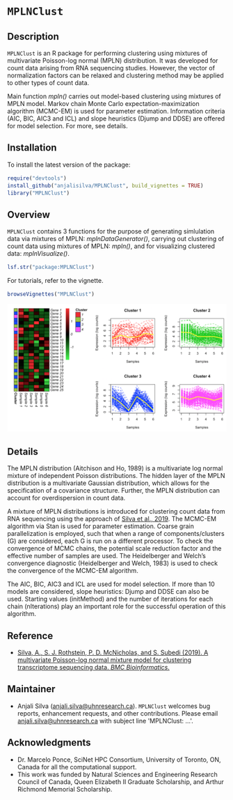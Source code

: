 # `MPLNClust`

## Description
`MPLNClust` is an R package for performing clustering using mixtures of multivariate Poisson-log normal (MPLN) distribution. It was developed for count data arising from RNA sequencing studies. However, the vector of normalization factors can be relaxed and clustering method may be applied to other types of count data. 

Main function *mpln()* carries out model-based clustering using mixtures of MPLN model. Markov chain Monte Carlo expectation-maximization algorithm (MCMC-EM) is used for parameter estimation. Information criteria (AIC, BIC, AIC3 and ICL) and slope heuristics (Djump and DDSE) are offered for model selection. For more, see details. 

## Installation

To install the latest version of the package:

``` r
require("devtools")
install_github("anjalisilva/MPLNClust", build_vignettes = TRUE)
library("MPLNClust")
```

## Overview

`MPLNClust` contains 3 functions for the purpose of generating simlulation data via mixtures of MPLN: *mplnDataGenerator()*, carrying out clustering of count data using mixtures of MPLN: *mpln()*, and for visualizing clustered data: *mplnVisualize()*. 

``` r
lsf.str("package:MPLNClust")
```

For tutorials, refer to the vignette.

``` r
browseVignettes("MPLNClust")
```
<img src="inst/extdata/Plot_ASilva.png" alt="Overview" width="800"/>

## Details

The MPLN distribution (Aitchison and Ho, 1989) is a multivariate log normal mixture of independent Poisson distributions. The hidden layer of the MPLN distribution is a multivariate Gaussian distribution, which allows for the specification of a covariance structure. Further, the MPLN distribution can account for overdispersion in count data. 

A mixture of MPLN distributions is introduced for clustering count data from RNA sequencing using the approach of [Silva et al., 2019](https://bmcbioinformatics.biomedcentral.com/articles/10.1186/s12859-019-2916-0). The MCMC-EM algorithm via Stan is used for parameter estimation. Coarse grain parallelization is employed, such that when a range of components/clusters (G) are considered, each G is run on a different processor. To check the convergence of MCMC chains, the potential scale reduction factor and the effective number of samples are used. The Heidelberger and Welch’s convergence diagnostic (Heidelberger and Welch, 1983) is used to check the convergence of the MCMC-EM algorithm. 

The AIC, BIC, AIC3 and ICL are used for model selection. If more than 10 models are considered, slope heuristics: Djump and DDSE can also be used. Starting values (initMethod) and the number of iterations for each chain (nIterations) play an important role for the successful operation of this algorithm. 

## Reference

* [Silva, A., S. J. Rothstein, P. D. McNicholas, and S. Subedi (2019). A multivariate Poisson-log normal mixture model for clustering transcriptome sequencing data. *BMC Bioinformatics.*](https://bmcbioinformatics.biomedcentral.com/articles/10.1186/s12859-019-2916-0)

## Maintainer

* Anjali Silva (anjali.silva@uhnresearch.ca). `MPLNClust` welcomes bug reports, enhancement requests, and other contributions. Please email anjali.silva@uhnresearch.ca with subject line 'MPLNClust: ...'. 

## Acknowledgments

* Dr. Marcelo Ponce, SciNet HPC Consortium, University of Toronto, ON, Canada for all the computational support. 
* This work was funded by Natural Sciences and Engineering Research Council of Canada, Queen Elizabeth II Graduate Scholarship, and Arthur Richmond Memorial Scholarship.
